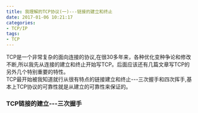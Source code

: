 ```yaml
---
title: 我理解的TCP协议(一)---链接的建立和终止
date: 2017-01-06 10:21:17
categories: 
- TCP/IP
tags:
- TCP
---
```

TCP是一个非常复杂的面向连接的协议,在很30多年来，各种优化变种争论和修改不断,所以我先从连接的建立和终止开始写TCP。后面应该还有几篇文章写TCP的另外几个特别重要的特性。  
TCP最开始被我知道就行从很有特点的链接建立和终止---三次握手和四次挥手,基本上TCP协议的可靠性就是从建立的可靠性来保证的。  
### TCP链接的建立---三次握手  
